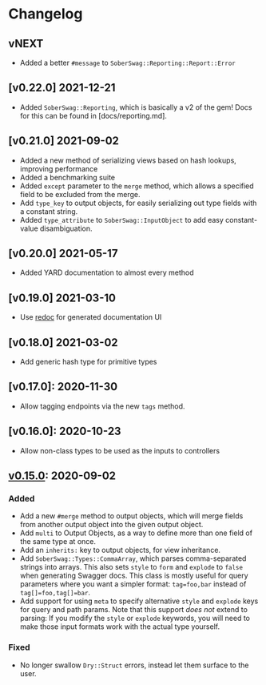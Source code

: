 # Changelog

## vNEXT

- Added a better `#message` to `SoberSwag::Reporting::Report::Error`

## [v0.22.0] 2021-12-21

- Added `SoberSwag::Reporting`, which is basically a v2 of the gem!
  Docs for this can be found in [docs/reporting.md].

## [v0.21.0] 2021-09-02

- Added a new method of serializing views based on hash lookups, improving performance
- Added a benchmarking suite
- Added `except` parameter to the `merge` method, which allows a specified field to be excluded from the merge.
- Add `type_key` to output objects, for easily serializing out type fields with a constant string.
- Added `type_attribute` to `SoberSwag::InputObject` to add easy constant-value disambiguation.

## [v0.20.0] 2021-05-17

- Added YARD documentation to almost every method


## [v0.19.0] 2021-03-10

- Use [redoc](https://github.com/Redocly/redoc) for generated documentation UI

## [v0.18.0] 2021-03-02

- Add generic hash type for primitive types

## [v0.17.0]: 2020-11-30

- Allow tagging endpoints via the new `tags` method.

## [v0.16.0]: 2020-10-23

- Allow non-class types to be used as the inputs to controllers

## [v0.15.0]: 2020-09-02

### Added
- Add a new `#merge` method to output objects, which will merge fields from another output object into the given output object.
- Add `multi` to Output Objects, as a way to define more than one field of the same type at once.
- Add an `inherits:` key to output objects, for view inheritance.
- Add `SoberSwag::Types::CommaArray`, which parses comma-separated strings into arrays.
  This also sets `style` to `form` and `explode` to `false` when generating Swagger docs.
  This class is mostly useful for query parameters where you want a simpler format: `tag=foo,bar` instead of `tag[]=foo,tag[]=bar`.
- Add support for using `meta` to specify alternative `style` and `explode` keys for query and path params.
  Note that this support *does not* extend to parsing: If you modify the `style` or `explode` keywords, you will need to make those input formats work with the actual type yourself.

### Fixed
- No longer swallow `Dry::Struct` errors, instead let them surface to the user.

[v0.15.0]: https://github.com/SonderMindOrg/sober_swag/releases/tag/v0.15.0
